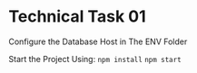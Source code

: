 # Technical Task 01

Configure the Database Host in The ENV Folder

Start the Project Using:
`npm install`
`npm start`
